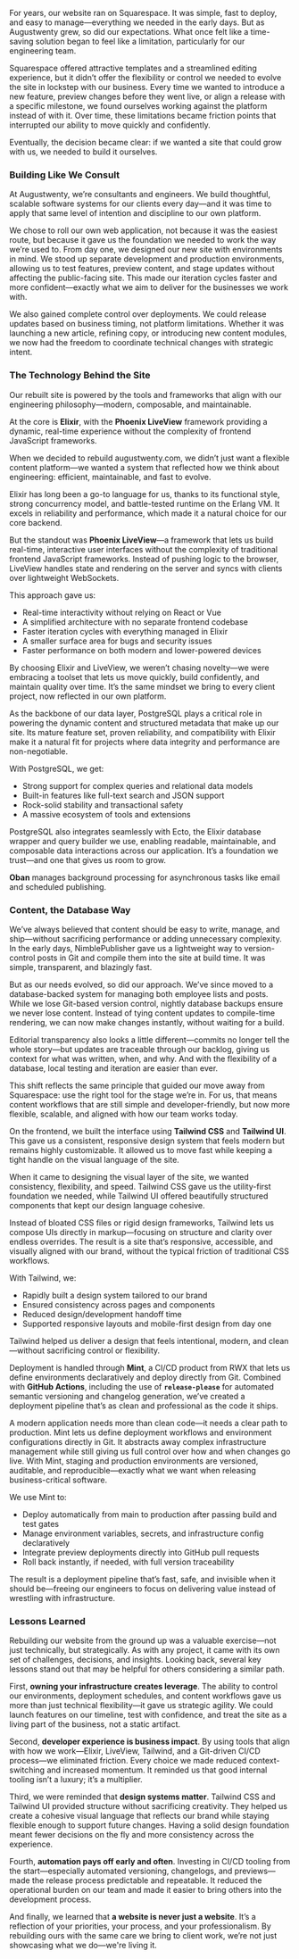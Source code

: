For years, our website ran on Squarespace. It was simple, fast to deploy, and easy to manage—everything we needed in the early days. But as Augustwenty grew, so did our expectations. What once felt like a time-saving solution began to feel like a limitation, particularly for our engineering team.

Squarespace offered attractive templates and a streamlined editing experience, but it didn’t offer the flexibility or control we needed to evolve the site in lockstep with our business. Every time we wanted to introduce a new feature, preview changes before they went live, or align a release with a specific milestone, we found ourselves working against the platform instead of with it. Over time, these limitations became friction points that interrupted our ability to move quickly and confidently.

Eventually, the decision became clear: if we wanted a site that could grow with us, we needed to build it ourselves.

### Building Like We Consult

At Augustwenty, we’re consultants and engineers. We build thoughtful, scalable software systems for our clients every day—and it was time to apply that same level of intention and discipline to our own platform.

We chose to roll our own web application, not because it was the easiest route, but because it gave us the foundation we needed to work the way we’re used to. From day one, we designed our new site with environments in mind. We stood up separate development and production environments, allowing us to test features, preview content, and stage updates without affecting the public-facing site. This made our iteration cycles faster and more confident—exactly what we aim to deliver for the businesses we work with.

We also gained complete control over deployments. We could release updates based on business timing, not platform limitations. Whether it was launching a new article, refining copy, or introducing new content modules, we now had the freedom to coordinate technical changes with strategic intent.

### The Technology Behind the Site

Our rebuilt site is powered by the tools and frameworks that align with our engineering philosophy—modern, composable, and maintainable.

At the core is **Elixir**, with the **Phoenix LiveView** framework providing a dynamic, real-time experience without the complexity of frontend JavaScript frameworks.

When we decided to rebuild augustwenty.com, we didn’t just want a flexible content platform—we wanted a system that reflected how we think about engineering: efficient, maintainable, and fast to evolve.

Elixir has long been a go-to language for us, thanks to its functional style, strong concurrency model, and battle-tested runtime on the Erlang VM. It excels in reliability and performance, which made it a natural choice for our core backend.

But the standout was **Phoenix LiveView**—a framework that lets us build real-time, interactive user interfaces without the complexity of traditional frontend JavaScript frameworks. Instead of pushing logic to the browser, LiveView handles state and rendering on the server and syncs with clients over lightweight WebSockets.

This approach gave us:

- Real-time interactivity without relying on React or Vue
- A simplified architecture with no separate frontend codebase
- Faster iteration cycles with everything managed in Elixir
- A smaller surface area for bugs and security issues
- Faster performance on both modern and lower-powered devices

By choosing Elixir and LiveView, we weren’t chasing novelty—we were embracing a toolset that lets us move quickly, build confidently, and maintain quality over time. It’s the same mindset we bring to every client project, now reflected in our own platform.

As the backbone of our data layer, PostgreSQL plays a critical role in powering the dynamic content and structured metadata that make up our site. Its mature feature set, proven reliability, and compatibility with Elixir make it a natural fit for projects where data integrity and performance are non-negotiable.

With PostgreSQL, we get:

- Strong support for complex queries and relational data models
- Built-in features like full-text search and JSON support
- Rock-solid stability and transactional safety
- A massive ecosystem of tools and extensions

PostgreSQL also integrates seamlessly with Ecto, the Elixir database wrapper and query builder we use, enabling readable, maintainable, and composable data interactions across our application. It’s a foundation we trust—and one that gives us room to grow.

**Oban** manages background processing for asynchronous tasks like email and scheduled publishing.

### Content, the Database Way

We’ve always believed that content should be easy to write, manage, and ship—without sacrificing performance or adding unnecessary complexity. In the early days, NimblePublisher gave us a lightweight way to version-control posts in Git and compile them into the site at build time. It was simple, transparent, and blazingly fast.

But as our needs evolved, so did our approach. We’ve since moved to a database-backed system for managing both employee lists and posts. While we lose Git-based version control, nightly database backups ensure we never lose content. Instead of tying content updates to compile-time rendering, we can now make changes instantly, without waiting for a build.

Editorial transparency also looks a little different—commits no longer tell the whole story—but updates are traceable through our backlog, giving us context for what was written, when, and why. And with the flexibility of a database, local testing and iteration are easier than ever.

This shift reflects the same principle that guided our move away from Squarespace: use the right tool for the stage we’re in. For us, that means content workflows that are still simple and developer-friendly, but now more flexible, scalable, and aligned with how our team works today.

On the frontend, we built the interface using **Tailwind CSS** and **Tailwind UI**. This gave us a consistent, responsive design system that feels modern but remains highly customizable. It allowed us to move fast while keeping a tight handle on the visual language of the site.

When it came to designing the visual layer of the site, we wanted consistency, flexibility, and speed. Tailwind CSS gave us the utility-first foundation we needed, while Tailwind UI offered beautifully structured components that kept our design language cohesive.

Instead of bloated CSS files or rigid design frameworks, Tailwind lets us compose UIs directly in markup—focusing on structure and clarity over endless overrides. The result is a site that’s responsive, accessible, and visually aligned with our brand, without the typical friction of traditional CSS workflows.

With Tailwind, we:

- Rapidly built a design system tailored to our brand
- Ensured consistency across pages and components
- Reduced design/development handoff time
- Supported responsive layouts and mobile-first design from day one

Tailwind helped us deliver a design that feels intentional, modern, and clean—without sacrificing control or flexibility.

Deployment is handled through **Mint**, a CI/CD product from RWX that lets us define environments declaratively and deploy directly from Git. Combined with **GitHub Actions**, including the use of **`release-please`** for automated semantic versioning and changelog generation, we’ve created a deployment pipeline that’s as clean and professional as the code it ships.

A modern application needs more than clean code—it needs a clear path to production. Mint lets us define deployment workflows and environment configurations directly in Git. It abstracts away complex infrastructure management while still giving us full control over how and when changes go live. With Mint, staging and production environments are versioned, auditable, and reproducible—exactly what we want when releasing business-critical software.

We use Mint to:

- Deploy automatically from main to production after passing build and test gates
- Manage environment variables, secrets, and infrastructure config declaratively
- Integrate preview deployments directly into GitHub pull requests
- Roll back instantly, if needed, with full version traceability

The result is a deployment pipeline that’s fast, safe, and invisible when it should be—freeing our engineers to focus on delivering value instead of wrestling with infrastructure.

### Lessons Learned

Rebuilding our website from the ground up was a valuable exercise—not just technically, but strategically. As with any project, it came with its own set of challenges, decisions, and insights. Looking back, several key lessons stand out that may be helpful for others considering a similar path.

First, **owning your infrastructure creates leverage**. The ability to control our environments, deployment schedules, and content workflows gave us more than just technical flexibility—it gave us strategic agility. We could launch features on our timeline, test with confidence, and treat the site as a living part of the business, not a static artifact.

Second, **developer experience is business impact**. By using tools that align with how we work—Elixir, LiveView, Tailwind, and a Git-driven CI/CD process—we eliminated friction. Every choice we made reduced context-switching and increased momentum. It reminded us that good internal tooling isn’t a luxury; it’s a multiplier.

Third, we were reminded that **design systems matter**. Tailwind CSS and Tailwind UI provided structure without sacrificing creativity. They helped us create a cohesive visual language that reflects our brand while staying flexible enough to support future changes. Having a solid design foundation meant fewer decisions on the fly and more consistency across the experience.

Fourth, **automation pays off early and often**. Investing in CI/CD tooling from the start—especially automated versioning, changelogs, and previews—made the release process predictable and repeatable. It reduced the operational burden on our team and made it easier to bring others into the development process.

And finally, we learned that **a website is never just a website**. It’s a reflection of your priorities, your process, and your professionalism. By rebuilding ours with the same care we bring to client work, we’re not just showcasing what we do—we're living it.

